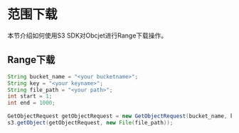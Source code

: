 # 范围下载

本节介绍如何使用S3 SDK对Obcjet进行Range下载操作。

## Range下载

```java
String bucket_name = "<your bucketname>";
String key = "<your keyname>";
String file_path = "<your path>";
int start = 1;
int end = 1000;
	    
GetObjectRequest getObjectRequest = new GetObjectRequest(bucket_name, key).withRange(start,end);
s3.getObject(getObjectRequest, new File(file_path));
```
